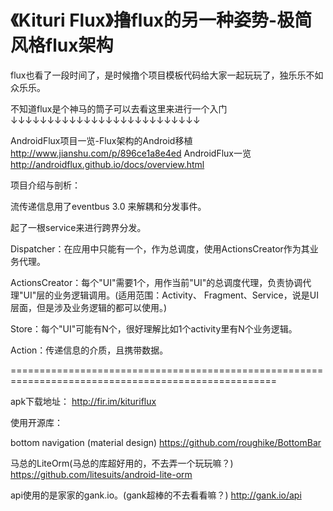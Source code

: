 # 《Kituri Flux》撸flux的另一种姿势-极简风格flux架构

flux也看了一段时间了，是时候撸个项目模板代码给大家一起玩玩了，独乐乐不如众乐乐。

不知道flux是个神马的筒子可以去看这里来进行一个入门
↓↓↓↓↓↓↓↓↓↓↓↓↓↓↓↓↓↓↓↓↓↓↓↓↓↓

AndroidFlux项目一览-Flux架构的Android移植
http://www.jianshu.com/p/896ce1a8e4ed
AndroidFlux一览
http://androidflux.github.io/docs/overview.html

项目介绍与剖析：

流传递信息用了eventbus 3.0 来解耦和分发事件。

起了一根service来进行跨界分发。

Dispatcher：在应用中只能有一个，作为总调度，使用ActionsCreator作为其业务代理。

ActionsCreator：每个"UI"需要1个，用作当前"UI"的总调度代理，负责协调代理"UI"层的业务逻辑调用。(适用范围：Activity、
Fragment、Service，说是UI层面，但是涉及业务逻辑的都可以使用。)

Store：每个"UI"可能有N个，很好理解比如1个activity里有N个业务逻辑。

Action：传递信息的介质，且携带数据。


====================================================================================================

apk下载地址：
http://fir.im/kituriflux


使用开源库：

bottom navigation (material design)
https://github.com/roughike/BottomBar

马总的LiteOrm(马总的库超好用的，不去弄一个玩玩嘛？)
https://github.com/litesuits/android-lite-orm

api使用的是家家的gank.io。(gank超棒的不去看看嘛？)
http://gank.io/api


